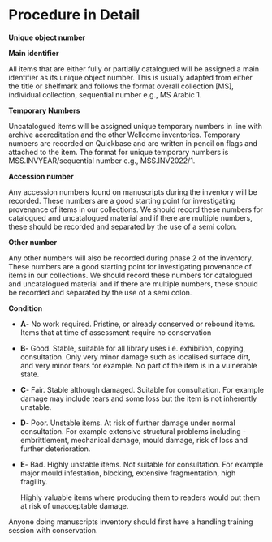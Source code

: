 # Procedure in Detail

**Unique object number**&#x20;

**Main identifier**

All items that are either fully or partially catalogued will be assigned a main identifier as its unique object number. This is usually adapted from either the title or shelfmark and follows the format overall collection \[MS], individual collection, sequential number  e.g., MS Arabic 1.

**Temporary Numbers**

Uncatalogued items will be assigned unique temporary numbers in line with archive accreditation and the other Wellcome inventories. Temporary numbers are recorded on Quickbase and are written in pencil on flags and attached to the item. The format for unique temporary numbers is MSS.INVYEAR/sequential number e.g., MSS.INV2022/1.&#x20;

**Accession number**

Any accession numbers found on manuscripts during the inventory will be recorded. These numbers are a good starting point for investigating provenance of items in our collections. We should record these numbers for catalogued and uncatalogued material and if there are multiple numbers, these should be recorded and separated by the use of a semi colon.

**Other number**&#x20;

Any other numbers will also be recorded during phase 2 of the inventory. These numbers are a good starting point for investigating provenance of items in our collections. We should record these numbers for catalogued and uncatalogued material and if there are multiple numbers, these should be recorded and separated by the use of a semi colon.

**Condition**&#x20;

* **A**- No work required. Pristine, or already conserved or rebound items. Items that at time of assessment require no conservation
* **B**- Good. Stable, suitable for all library uses i.e. exhibition, copying, consultation. Only very minor damage such as localised surface dirt, and very minor tears for example. No part of the item is in a vulnerable state.
* **C**- Fair. Stable although damaged. Suitable for consultation. For example damage may include tears and some loss but the item is not inherently unstable.
* **D**- Poor. Unstable items. At risk of further damage under normal consultation. For example extensive structural problems including - embrittlement, mechanical damage, mould damage, risk of loss and further deterioration.
*   **E**- Bad. Highly unstable items. Not suitable for consultation. For example major mould infestation, blocking, extensive fragmentation, high fragility.&#x20;

    Highly valuable items where producing them to readers would put them at risk of unacceptable damage.

Anyone doing manuscripts inventory should first have a handling training session with conservation.&#x20;
